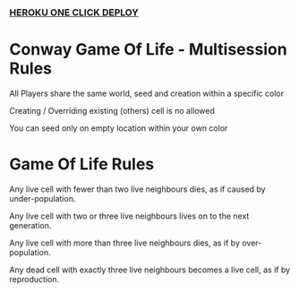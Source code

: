 ### [HEROKU ONE CLICK DEPLOY](https://www.heroku.com/deploy/?template=https://github.com/nnmix/conway-game-of-life)


# Conway Game Of Life - Multisession Rules

All Players share the same world, seed and creation within a specific color

Creating / Overriding existing (others) cell is no allowed

You can seed only on empty location within your own color

# Game Of Life Rules

Any live cell with fewer than two live neighbours dies, as if caused by under-population.

Any live cell with two or three live neighbours lives on to the next generation.

Any live cell with more than three live neighbours dies, as if by over-population.

Any dead cell with exactly three live neighbours becomes a live cell, as if by reproduction.
